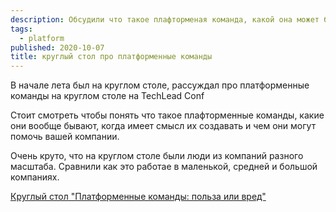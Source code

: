 ```yaml
---
description: Обсудили что такое плафторменая команда, какой она может быть, когда имеет смысл ее создать в компании.
tags:
  - platform
published: 2020-10-07
title: круглый стол про платформенные команды
---
```


В начале лета был на круглом столе, рассуждал про платформенные команды на круглом столе на TechLead Conf

Стоит смотреть чтобы понять что такое плафторменные команды, какие они вообще бывают, когда имеет смысл их создавать и чем они могут помочь вашей компании.

Очень круто, что на круглом столе были люди из компаний разного масштаба. Сравнили как это работае в маленькой, средней и большой компаниях.

[Круглый стол "Платформенные команды: польза или вред"](https://youtu.be/6BXC0BuXVzI)

